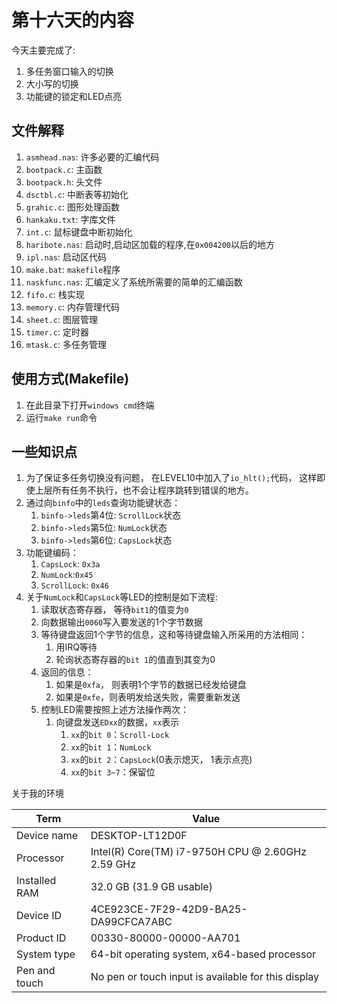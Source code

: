 # 第十六天的内容

今天主要完成了:

1. 多任务窗口输入的切换
2. 大小写的切换
3. 功能键的锁定和LED点亮



## 文件解释

1. `asmhead.nas`: 许多必要的汇编代码
2. `bootpack.c`: 主函数
3. `bootpack.h`: 头文件
4. `dsctbl.c`: 中断表等初始化
5. `grahic.c`: 图形处理函数
6. `hankaku.txt`: 字库文件
7. `int.c`: 鼠标键盘中断初始化
8. `haribote.nas`: 启动时,启动区加载的程序,在`0x004200`以后的地方
9. `ipl.nas`: 启动区代码
10. `make.bat`: `makefile`程序
11. `naskfunc.nas`: 汇编定义了系统所需要的简单的汇编函数
12. `fifo.c`: 栈实现
13. `memory.c`: 内存管理代码
14. `sheet.c`: 图层管理
15. `timer.c`: 定时器
16. `mtask.c`: 多任务管理



## 使用方式(Makefile)

1. 在此目录下打开`windows cmd`终端
2. 运行`make run`命令

## 一些知识点

1. 为了保证多任务切换没有问题， 在LEVEL10中加入了`io_hlt();`代码， 这样即使上层所有任务不执行，也不会让程序跳转到错误的地方。
2. 通过向`binfo`中的`leds`查询功能键状态：
   1. `binfo->leds`第4位: `ScrollLock`状态
   2. `binfo->leds`第5位: `NumLock`状态
   3. `binfo->leds`第6位: `CapsLock`状态
3. 功能键编码：
   1. `CapsLock`: `0x3a`
   2. `NumLock`:`0x45`
   3. `ScrollLock`: `0x46`
4. 关于`NumLock`和`CapsLock`等LED的控制是如下流程:
   1. 读取状态寄存器， 等待`bit1`的值变为`0`
   2. 向数据输出`0060`写入要发送的1个字节数据
   3. 等待键盘返回1个字节的信息，这和等待键盘输入所采用的方法相同：
      1. 用IRQ等待
      2. 轮询状态寄存器的`bit 1`的值直到其变为0
   4. 返回的信息：
      1. 如果是`0xfa`， 则表明1个字节的数据已经发给键盘
      2. 如果是`0xfe`，则表明发给送失败，需要重新发送
   5. 控制LED需要按照上述方法操作两次：
      1. 向键盘发送`EDxx`的数据，`xx`表示
         1. `xx`的`bit 0`：`Scroll-Lock`
         2. `xx`的`bit 1`：`NumLock`
         3. `xx`的`bit 2`：`CapsLock`(0表示熄灭， 1表示点亮)
         4. `xx`的`bit 3~7`：保留位

关于我的环境


|Term|Value|
|-|-|
|Device name|DESKTOP-LT12D0F|
|Processor|Intel(R) Core(TM) i7-9750H CPU @ 2.60GHz   2.59 GHz|
|Installed RAM|32.0 GB (31.9 GB usable)|
|Device ID|4CE923CE-7F29-42D9-BA25-DA99CFCA7ABC|
|Product ID|00330-80000-00000-AA701|
|System type|64-bit operating system, x64-based processor|
|Pen and touch|No pen or touch input is available for this display|